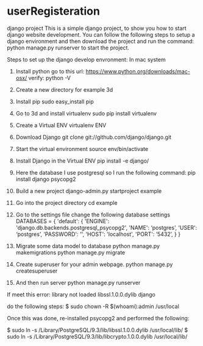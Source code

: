 # userRegisteration
django project
This is a simple django project, to show you how to start django website development. 
You can follow the following steps to setup a django environment and then download the project and run the command:
python manage.py runserver 
to start the project. 

Steps to set up the django develop envronment:
In mac system

1. Install python
go to this url: https://www.python.org/downloads/mac-osx/
verify: python -V

2. Create a new directory for example 3d

3. Install pip
sudo easy_install pip

4. Go to 3d and install virtualenv
sudo pip install virtualenv

5. Create a Virtual ENV
virtualenv ENV

6. Download Django 
git clone git://github.com/django/django.git

7. Start the virtual environment
source env/bin/activate

8. Install Django in the Virtual ENV
pip install -e django/

9. Here the database I use postgresql so I run the following command:
pip install django psycopg2

10. Build a new project
django-admin.py startproject example

11. Go into the project directory
cd example

12. Go to the settings file change the following database settings
DATABASES = {
    'default': {
        'ENGINE': 'django.db.backends.postgresql_psycopg2',
        'NAME': ‘postgres’,
        'USER': ‘postgres’,
        'PASSWORD': '',
        'HOST': 'localhost',
        'PORT': ’5432’,
    }
}


13. Migrate some data model to database 
python manage.py makemigrations
python manage.py migrate

14. Create superuser for your admin webpage.
python manage.py createsuperuser

15. And then run server
python manage.py runserver

If meet this error:
library not loaded libssl.1.0.0.dylib django

do the following steps:
$ sudo chown -R $(whoami):admin /usr/local

Once this was done, re-installed psycopg2 and performed the following:

$ sudo ln -s /Library/PostgreSQL/9.3/lib/libssl.1.0.0.dylib /usr/local/lib/
$ sudo ln -s /Library/PostgreSQL/9.3/lib/libcrypto.1.0.0.dylib /usr/local/lib/

















